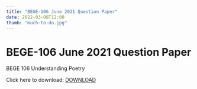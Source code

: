 ```yaml
---
title: "BEGE-106 June 2021 Question Paper"
date: 2022-03-08T12:00
thumb: "much-to-do.jpg"
---
```


BEGE-106 June 2021 Question Paper
======================


BEGE 106 Understanding Poetry 

Click here to download: [DOWNLOAD](https://res.cloudinary.com/blogp/image/upload/v1646687813/BEGE-106-EEG-006_t6vmkz.pdf)




